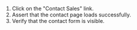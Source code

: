 1. Click on the "Contact Sales" link.
2. Assert that the contact page loads successfully.
3. Verify that the contact form is visible.